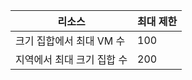 | 리소스 | 최대 제한 |
| --- | --- |
| 크기 집합에서 최대 VM 수 |100 |
| 지역에서 최대 크기 집합 수 |200 |

<!---HONumber=AcomDC_0803_2016-->